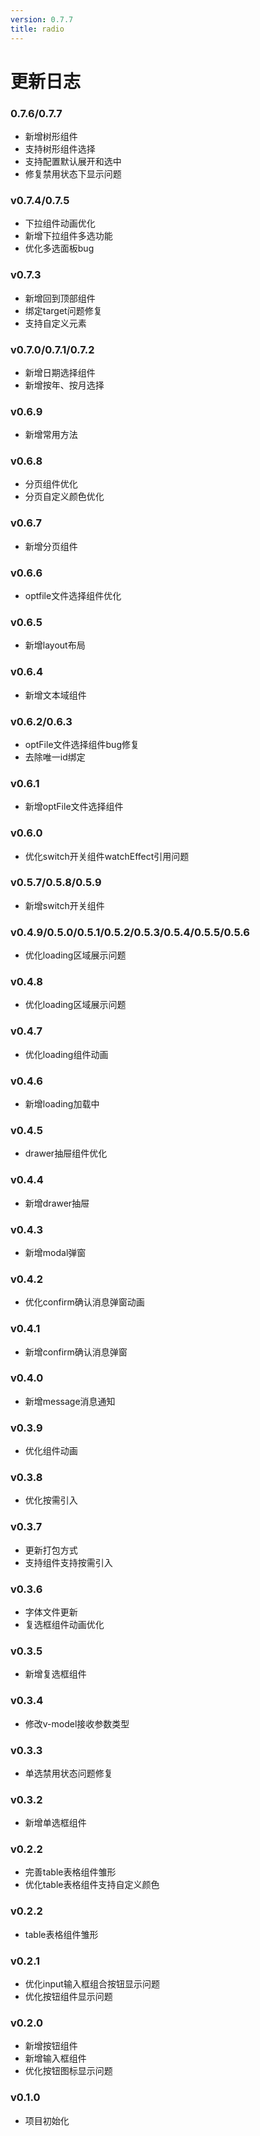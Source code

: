```yaml
---
version: 0.7.7
title: radio
---
```

# 更新日志 <a href="https://github.com/Ningstyle/mzlui-doc/blob/main/src/page/md/updatelog/md.md" target="_back" title="您可在Github上编辑此页面"><i class="iconfont m-icon-bianji" style="font-size:25px;color:#0e80eb"></i></a>

### 0.7.6/0.7.7
- 新增树形组件
- 支持树形组件选择
- 支持配置默认展开和选中
- 修复禁用状态下显示问题

### v0.7.4/0.7.5
- 下拉组件动画优化
- 新增下拉组件多选功能
- 优化多选面板bug

### v0.7.3
- 新增回到顶部组件
- 绑定target问题修复
- 支持自定义元素

### v0.7.0/0.7.1/0.7.2
- 新增日期选择组件
- 新增按年、按月选择

### v0.6.9
- 新增常用方法

### v0.6.8
- 分页组件优化
- 分页自定义颜色优化

### v0.6.7
- 新增分页组件

### v0.6.6
- optfile文件选择组件优化

### v0.6.5
- 新增layout布局

### v0.6.4
- 新增文本域组件

### v0.6.2/0.6.3
- optFile文件选择组件bug修复
- 去除唯一id绑定

### v0.6.1
- 新增optFile文件选择组件

### v0.6.0
- 优化switch开关组件watchEffect引用问题

### v0.5.7/0.5.8/0.5.9
- 新增switch开关组件

### v0.4.9/0.5.0/0.5.1/0.5.2/0.5.3/0.5.4/0.5.5/0.5.6
- 优化loading区域展示问题

### v0.4.8
- 优化loading区域展示问题

### v0.4.7
- 优化loading组件动画

### v0.4.6
- 新增loading加载中

### v0.4.5
- drawer抽屉组件优化

### v0.4.4
- 新增drawer抽屉

### v0.4.3
- 新增modal弹窗

### v0.4.2
- 优化confirm确认消息弹窗动画

### v0.4.1
- 新增confirm确认消息弹窗

### v0.4.0
- 新增message消息通知

### v0.3.9
- 优化组件动画

### v0.3.8
- 优化按需引入

### v0.3.7
- 更新打包方式
- 支持组件支持按需引入

### v0.3.6
- 字体文件更新
- 复选框组件动画优化

### v0.3.5
- 新增复选框组件

### v0.3.4
- 修改v-model接收参数类型

### v0.3.3
- 单选禁用状态问题修复

### v0.3.2
- 新增单选框组件

### v0.2.2
- 完善table表格组件雏形
- 优化table表格组件支持自定义颜色


### v0.2.2
- table表格组件雏形

### v0.2.1
- 优化input输入框组合按钮显示问题
- 优化按钮组件显示问题

### v0.2.0
- 新增按钮组件
- 新增输入框组件
- 优化按钮图标显示问题


### v0.1.0
- 项目初始化